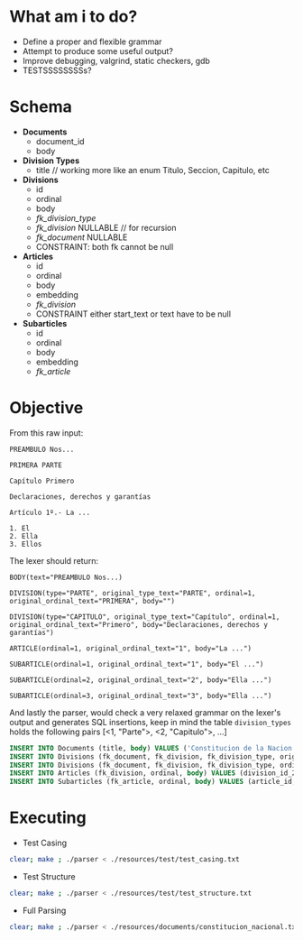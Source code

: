 # What am i to do?
- Define a proper and flexible grammar
- Attempt to produce some useful output?
- Improve debugging, valgrind, static checkers, gdb
- TESTSSSSSSSSs?

# Schema
- **Documents**
	- document_id
	- body
- **Division Types**
	- title // working more like an enum Titulo, Seccion, Capitulo, etc
- **Divisions**
	- id
	- ordinal
	- body
	- *fk_division_type*
	- *fk_division*  NULLABLE // for recursion
	- *fk_document*  NULLABLE
	- CONSTRAINT: both fk cannot be null
- **Articles**
	- id
	- ordinal
	- body
	- embedding
	- *fk_division*
	- CONSTRAINT either start_text or text have to be null
- **Subarticles**
	- id
	- ordinal
	- body
	- embedding
	- *fk_article*

# Objective
From this raw input:
```
PREAMBULO Nos...

PRIMERA PARTE

Capítulo Primero

Declaraciones, derechos y garantías

Artículo 1º.- La ...

1. El
2. Ella
3. Ellos

```

The lexer should return:
```
BODY(text="PREAMBULO Nos...)

DIVISION(type="PARTE", original_type_text="PARTE", ordinal=1, original_ordinal_text="PRIMERA", body="")

DIVISION(type="CAPITULO", original_type_text="Capítulo", ordinal=1,  original_ordinal_text="Primero", body="Declaraciones, derechos y garantías")

ARTICLE(ordinal=1, original_ordinal_text="1", body="La ...")

SUBARTICLE(ordinal=1, original_ordinal_text="1", body="El ...")

SUBARTICLE(ordinal=2, original_ordinal_text="2", body="Ella ...")

SUBARTICLE(ordinal=3, original_ordinal_text="3", body="Ella ...")
```

And lastly the parser, would check a very relaxed grammar on the lexer's output and generates SQL insertions, keep in mind the table `division_types` holds the following pairs [<1, "Parte">, <2, "Capitulo">, ...]
```sql
INSERT INTO Documents (title, body) VALUES ('Constitucion de la Nacion Argentina', 'PREAMBULO Nos ...'); -- Extract document_id
INSERT INTO Divisions (fk_document, fk_division, fk_division_type, original_type_text, ordinal, original_ordinal_text, body) VALUES (document_id, NULL, 1, 'PARTE', 1, 'Primero', ''); -- Extract division_id_1
INSERT INTO Divisions (fk_document, fk_division, fk_division_type, ordinal, original_ordinal_text, body) VALUES (NULL, division_id_1, 2, 'Capítulo', 1, 'Primero', 'Declaraciones, derechos y garantías'); -- Extract division_id_2
INSERT INTO Articles (fk_division, ordinal, body) VALUES (division_id_2, 1, 'La ...'); -- Extract article_id
INSERT INTO Subarticles (fk_article, ordinal, body) VALUES (article_id, 1, 'La ...');
```


# Executing
- Test Casing
```bash
clear; make ; ./parser < ./resources/test/test_casing.txt
```
- Test Structure
```bash
clear; make ; ./parser < ./resources/test/test_structure.txt
```
- Full Parsing
```bash
clear; make ; ./parser < ./resources/documents/constitucion_nacional.txt
```